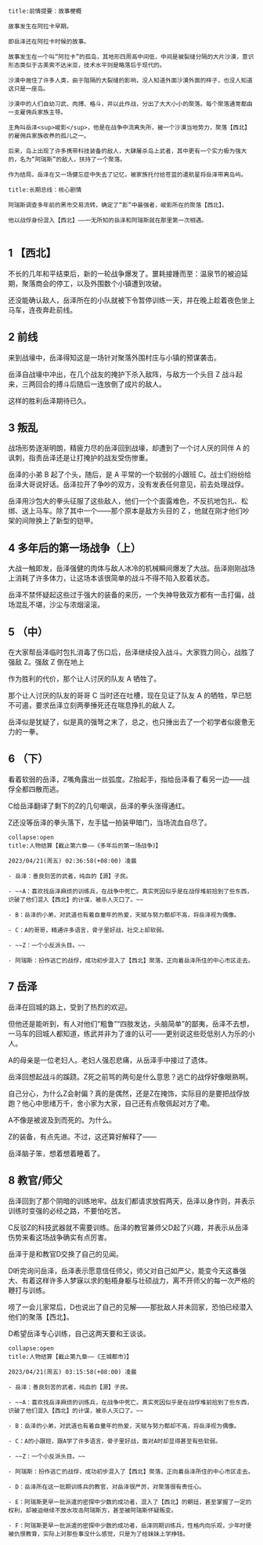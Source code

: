 ```ad-note
title:前情提要：故事梗概

故事发生在阿拉卡早期。

即岳泽还在阿拉卡时候的故事。

故事发生在一个叫“阿拉卡”的孤岛，其地形四周高中间低，中间是被裂缝分隔的大片沙漠，意识形态类似于古美索不达米亚，技术水平则是略落后于现代的。

沙漠中居住了许多人类，由于阻隔的大裂缝的影响，没人知道外面沙漠外面的样子，也没人知道这只是一座岛。

沙漠中的人们自幼习武、肉搏、格斗，并以此作战，分出了大大小小的聚落。每个聚落通常都由一支雇佣兵家族主导。

主角叫岳泽<sup>峻影</sup>，他是在战争中流离失所，被一个沙漠当地势力，聚落【西北】的雇佣兵家族收养的孤儿之一。

后来，岛上出现了许多携带科技装备的敌人，大肆屠杀岛上武者，其中更有一个实力极为强大的，名为“阿瑞斯”的敌人，扶持了一个聚落。

作为结局，岳泽在又一场健忘症中失去了记忆，被家族托付给苍蓝的遣航星将岳泽带离岛屿。
```

```ad-abstract
title:长期总线：核心剧情

阿瑞斯调查多年前的黑市交易流转，确定了“影”中最强者，峻影所在的聚落【西北】。

他以战俘身份混入【西北】——一无所知的岳泽和阿瑞斯就在那里第一次相遇。


```

## 1 【西北】

不长的几年和平结束后，新的一轮战争爆发了。噩耗接踵而至：温泉节的被迫延期，聚落商会的停工，以及外围数个小镇遭到攻破。

还没能确认敌人，岳泽所在的小队就被下令暂停训练一天，并在晚上趁着夜色坐上马车，连夜奔赴前线。

## 2 前线

来到战壕中，岳泽得知这是一场针对聚落外围村庄与小镇的预谋袭击。

岳泽自战壕中冲出，在几个战友的掩护下杀入敌阵，与敌方一个头目 Z 战斗起来，三两回合的搏斗后随后一连放倒了成片的敌人。

这样的胜利岳泽期待已久。

## 3 叛乱

战场形势逐渐明朗，精疲力尽的岳泽回到战壕，却遭到了一个讨人厌的同伴 A 的讽刺，指责岳泽还是让打掩护的战友受伤惨重。

岳泽的小弟 B 起了个头，随后，是 A 平常的一个软弱的小跟班 C。战士们纷纷给岳泽大哥说好话。岳泽拉开了争吵的双方，没有发表任何意见，前去处理战俘。

岳泽用沙包大的拳头征服了这些敌人，他们一个个面露难色，不反抗地包扎、松绑、送上马车。除了其中一个——那个原本是敌方头目的 Z ，他就在刚才他们吵架的间隙换上了新型的铠甲。

## 4 多年后的第一场战争（上）

大战一触即发，岳泽强健的肉体与敌人冰冷的机械瞬间爆发了大战。岳泽刚刚战场上消耗了许多体力，让这场本该很简单的战斗不得不陷入胶着状态。

岳泽不禁怀疑起这些过于强大的装备的来历，一个失神导致双方都有一击打偏，战场混乱不堪，沙尘与浓烟滚滚。

## 5 （中）

在大家帮岳泽临时包扎消毒了伤口后，岳泽继续投入战斗。大家戮力同心，战胜了强敌 Z。强敌 Z 倒在地上

作为胜利的代价，那个让人讨厌的队友 A 牺牲了。

那个让人讨厌的队友的哥哥 C 当时还在吐槽，现在见证了队友 A 的牺牲，早已怒不可遏，要求岳泽立刻两拳捶死还在喘息挣扎的敌人 Z。

岳泽似是犹疑了，似是真的强弩之末了，总之，也只捶出去了一个初学者似疲惫无力的一拳。

## 6 （下）

看着软弱的岳泽，Z嘴角露出一丝弧度。Z抬起手，指给岳泽看了看另一边——战俘全都四散而逃。

C给岳泽翻译了剩下的Z的几句嘲讽，岳泽的拳头涨得通红。

Z还没等岳泽的拳头落下，左手猛一拍装甲暗门，当场流血自尽了。


```ad-note
collapse:open
title:人物结算【截止第六章——《多年后的第一场战争》】

2023/04/21(周五) 02:36:58(+08:00) 凌晨

- 岳泽：善良刻苦的武者，纯血的【源】子民。

- ~~A：喜欢找岳泽麻烦的训练兵，在战争中死亡。真实死因似乎是在战俘堆前拾到了些东西，识破了他们混入【西北】的计谋，被杀人灭口了。~~

- B：岳泽的小弟，对武道也有着自童年的热爱，天赋与努力都却不高，将岳泽视为偶像。

- C：A的哥哥，精通许多语言，骨子里好战，社交上却软弱。

- ~~Z：一个小反派头目。~~

- 阿瑞斯：扮作逃亡的战俘，成功初步混入了【西北】聚落，正向着岳泽所住的中心市区走去。
```


## 7 岳泽

岳泽在回城的路上，受到了热烈的欢迎。

但他还是能听到，有人对他们“粗鲁”“四肢发达，头脑简单”的鄙夷，岳泽不去想，一马车的回城人都知道，练武并非为了谁的认可——更别说这些贬低别人为乐的小人。

A的母亲是一位老妇人。老妇人强忍悲痛，从岳泽手中接过了遗体。


岳泽回想起战斗的蹊跷。Z死之前骂的两句是什么意思？逃亡的战俘好像眼熟啊。

自己分心，为什么Z会射偏？真的是偶然，还是Z在掩饰，实际目的是要把战俘放跑？他心中思绪万千，舍小家为大家，自己还有点敬佩起对方了嘞。

A不像是被波及到而死的。为什么。

Z的装备，有点先进。不过，这还算好解释了——


岳泽脑子笨，想着想着睡着了。

## 8 教官/师父

岳泽回到了那个阴暗的训练地牢。战友们都请求放假两天，岳泽以身作则，并表示训练时变强的必经之路，不要怕吃苦。

C反驳Z的科技武器就不需要训练。岳泽的教官兼师父D起了兴趣，并表示从岳泽伤势来看这场战争确实有点厉害。

岳泽于是和教官D交换了自己的见闻。

D听完询问岳泽，岳泽表示愿意信任师父，师父对自己如严父，能变今天这番强大、有着这样许多人梦寐以求的魁梧身躯与壮硕战力，离不开师父的每一次严格的鞭打与训练。

唠了一会儿家常后，D也说出了自己的见解——那批敌人并未回家，恐怕已经潜入他们的聚落【西北】。

D希望岳泽专心训练，自己这两天要和王谈谈。

```ad-note
collapse:open
title:人物结算【截止第九章——《王城都市》】

2023/04/21(周五) 03:15:58(+08:00) 凌晨

- 岳泽：善良刻苦的武者，纯血的【源】子民。

- ~~A：喜欢找岳泽麻烦的训练兵，在战争中死亡。真实死因似乎是在战俘堆前拾到了些东西，识破了他们混入【西北】的计谋，被杀人灭口了。~~

- B：岳泽的小弟，对武道也有着自童年的热爱，天赋与努力都却不高，将岳泽视为偶像。

- C：A的小跟班，跟A学了许多语言，骨子里好战，面对A时却显得甚至有些软弱。

- ~~Z：一个小反派头目。~~

- 阿瑞斯：扮作逃亡的战俘，成功初步混入了【西北】聚落，正向着岳泽所住的中心市区走去。

- D：岳泽所在这一批期训练兵的教官，对岳泽很严厉，对聚落很有责任心。

- E：阿瑞斯更早一批派遣的密探中少数的成功者，混入了【西北】的朝廷，甚至掌握了一定的权利，却被迫继续不放水攻击阿瑞斯方，甚至被阿瑞斯怀疑叛变。

- F：阿瑞斯更早一批派遣的密探中少数的成功者，岳泽同期训练兵，性格内向乐观，少年时便被仇恨教育，实际上对那些事没什么感觉，只是为了给妹妹上学挣钱。
```



